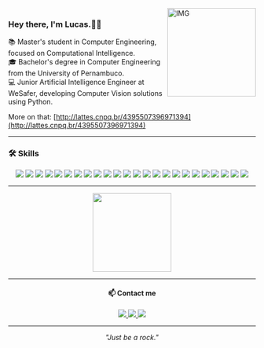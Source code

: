<img align="right" alt="IMG" height="180px" src="https://jasonfangworks.com/static/picture/cat11.png" />

### Hey there, I'm Lucas.👋😃

📚 Master's student in Computer Engineering, focused on Computational Intelligence.  
🎓 Bachelor's degree in Computer Engineering from the University of Pernambuco.  
💻 Junior Artificial Intelligence Engineer at WeSafer, developing Computer Vision solutions using Python.

More on that: [http://lattes.cnpq.br/4395507396971394](http://lattes.cnpq.br/4395507396971394)

---

### 🛠️ Skills

<p align="center">
  <img src="https://img.shields.io/badge/-Python-3776AB?style=flat&logo=python&logoColor=white"/>
  <img src="https://img.shields.io/badge/-Java-007396?style=flat&logo=java&logoColor=white"/>
  <img src="https://img.shields.io/badge/-C-00599C?style=flat&logo=c&logoColor=white"/>
  <img src="https://img.shields.io/badge/-Kotlin-0095D5?style=flat&logo=kotlin&logoColor=white"/>
  <img src="https://img.shields.io/badge/-Git-F05032?style=flat&logo=git&logoColor=white"/>
  <img src="https://img.shields.io/badge/-Azure%20DevOps-0078D7?style=flat&logo=azuredevops&logoColor=white"/>
  <img src="https://img.shields.io/badge/-AWS-232F3E?style=flat&logo=amazonaws&logoColor=white"/>
  <img src="https://img.shields.io/badge/-Docker-2496ED?style=flat&logo=docker&logoColor=white"/>
  <img src="https://img.shields.io/badge/-VS_Code-007ACC?style=flat&logo=visual-studio-code&logoColor=white"/>
  <img src="https://img.shields.io/badge/-PyCharm-000000?style=flat&logo=pycharm&logoColor=white"/>
  <img src="https://img.shields.io/badge/-Jupyter-F37626?style=flat&logo=jupyter&logoColor=white"/>
  <img src="https://img.shields.io/badge/-Google_Colab-F9AB00?style=flat&logo=googlecolab&logoColor=white"/>
  <img src="https://img.shields.io/badge/-MySQL-4479A1?style=flat&logo=mysql&logoColor=white"/>
  <img src="https://img.shields.io/badge/-MongoDB-47A248?style=flat&logo=mongodb&logoColor=white"/>
  <img src="https://img.shields.io/badge/-OpenCV-5C3EE8?style=flat&logo=opencv&logoColor=white"/>
  <img src="https://img.shields.io/badge/-TensorFlow-FF6F00?style=flat&logo=tensorflow&logoColor=white"/>
  <img src="https://img.shields.io/badge/-Keras-D00000?style=flat&logo=keras&logoColor=white"/>
  <img src="https://img.shields.io/badge/-PyTorch-EE4C2C?style=flat&logo=pytorch&logoColor=white"/>
  <img src="https://img.shields.io/badge/-Pandas-150458?style=flat&logo=pandas&logoColor=white"/>
  <img src="https://img.shields.io/badge/-Seaborn-3776AB?style=flat&logo=python&logoColor=white"/>
  <img src="https://img.shields.io/badge/-Matplotlib-11557C?style=flat&logo=python&logoColor=white"/>
  <img src="https://img.shields.io/badge/-NumPy-013243?style=flat&logo=numpy&logoColor=white"/>
  <img src="https://img.shields.io/badge/-Notion-000000?style=flat&logo=notion&logoColor=white"/>
  <img src="https://img.shields.io/badge/-Trello-0052CC?style=flat&logo=trello&logoColor=white"/>
</p>

---

<div align="center">
  <img src="https://github-readme-stats.vercel.app/api?username=lucasmatheus-dev&theme=tokyonight&show_icons=true&hide_border=true&count_private=true&v=1" height="160"/>
</div>

---

<h4 align="center">📫 Contact me</h4>

<p align="center">
  <a href="mailto:lucassooliveira.13@gmail.com">
    <img src="https://img.shields.io/badge/-Email-D14836?style=flat-square&logo=gmail&logoColor=white" />
  </a>
  <a href="https://www.linkedin.com/in/lucas-oliveira-67620018a/">
    <img src="https://img.shields.io/badge/-LinkedIn-0A66C2?style=flat-square&logo=linkedin&logoColor=white" />
  </a>
  <a href="https://www.instagram.com/lucazords">
    <img src="https://img.shields.io/badge/-Instagram-E4405F?style=flat-square&logo=instagram&logoColor=white" />
  </a>
</p>

---
<p align="center"><i>"Just be a rock."</i></p>




